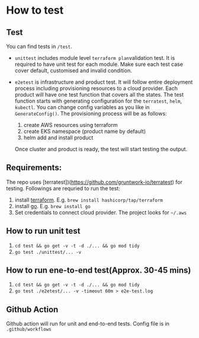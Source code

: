 # How to test

## Test
You can find tests in `/test`.
* `unittest` includes module level `terraform plan`validation test. It is required to have unit test for each module. Make sure each test case cover default, customised and invalid condition.
* `e2etest` is infrastructure and product test. It will follow entire deployment process including provisioning resources to a cloud provider. Each product will have one test function that covers all the states. The test function starts with generating configuration for the `terratest`, `helm`, `kubectl`. You can change config variables as you like in `GenerateConfig()`. The provisioning process will be as follows:
    1. create AWS resources using terraform
    2. create EKS namespace (product name by default)
    3. helm add and install product

    Once cluster and product is ready, the test will start testing the output.


## Requirements:
The repo uses [terratest])(https://github.com/gruntwork-io/terratest) for testing. Followings are requried to run the test:
1. install [terraform](https://learn.hashicorp.com/tutorials/terraform/install-cli). E.g. `brew install hashicorp/tap/terraform`
2. install [go](https://golang.org/doc/install). E.g. `brew install go`
3. Set credentials to connect cloud provider. The project looks for `~/.aws`
    
## How to run unit test
1. `cd test && go get -v -t -d ./... && go mod tidy`
2. `go test ./unittest/... -v`

## How to run ene-to-end test(Approx. 30-45 mins)
1. `cd test && go get -v -t -d ./... && go mod tidy`
2. `go test ./e2etest/... -v -timeout 60m > e2e-test.log`

## Github Action
Github action will run for unit and end-to-end tests.
Config file is in `.github/workflows`